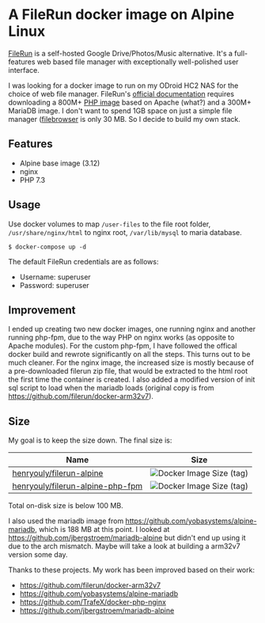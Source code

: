 # A FileRun docker image on Alpine Linux

[FileRun](https://github.com/filerun) is a self-hosted Google Drive/Photos/Music alternative. It's a full-features web based file manager with exceptionally well-polished user interface.

I was looking for a docker image to run on my ODroid HC2 NAS for the choice of web file manager. FileRun's [official documentation](https://docs.filerun.com/docker-arm) requires downloading a 800M+ [PHP image](https://hub.docker.com/r/afian/filerun) based on Apache (what?) and a 300M+ MariaDB image. I don't want to spend 1GB space on just a simple file manager ([filebrowser](https://hub.docker.com/r/filebrowser/filebrowser) is only 30 MB. So I decide to build my own stack.

Features
-----
* Alpine base image (3.12)
* nginx
* PHP 7.3

Usage
----

Use docker volumes to map `/user-files` to the file root folder, `/usr/share/nginx/html` to nginx root, `/var/lib/mysql` to maria database.

```
$ docker-compose up -d
```

The default FileRun credentials are as follows:

* Username: superuser
* Password: superuser

Improvement
----
I ended up creating two new docker images, one running nginx and another running php-fpm, due to the way PHP on nginx works (as opposite to Apache modules). For the custom php-fpm, I have followed the offical docker build and rewrote significantly on all the steps. This turns out to be much cleaner. For the nginx image, the increased size is mostly because of a pre-downloaded filerun zip file, that would be extracted to the html root the first time the container is created. I also added a modified version of init sql script to load when the mariadb loads (original copy is from https://github.com/filerun/docker-arm32v7).

Size
----
My goal is to keep the size down. The final size is:

| Name | Size |
|------|------|
| [henryouly/filerun-alpine](https://hub.docker.com/r/henryouly/filerun-alpine) | ![Docker Image Size (tag)](https://img.shields.io/docker/image-size/henryouly/filerun-alpine/arm)|
| [henryouly/filerun-alpine-php-fpm](https://hub.docker.com/r/henryouly/filerun-alpine-php-fpm) | ![Docker Image Size (tag)](https://img.shields.io/docker/image-size/henryouly/filerun-alpine-php-fpm/arm)|

Total on-disk size is below 100 MB.

I also used the mariadb image from https://github.com/yobasystems/alpine-mariadb, which is 188 MB at this point. I looked at https://github.com/jbergstroem/mariadb-alpine but didn't end up using it due to the arch mismatch. Maybe will take a look at building a arm32v7 version some day.

Thanks to these projects. My work has been improved based on their work:
* https://github.com/filerun/docker-arm32v7
* https://github.com/yobasystems/alpine-mariadb
* https://github.com/TrafeX/docker-php-nginx
* https://github.com/jbergstroem/mariadb-alpine
